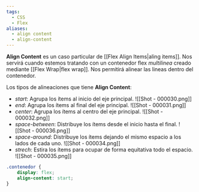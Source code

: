 ```yaml
---
tags:
  - CSS
  - Flex
aliases:
  - align content
  - align-content
---
```

**Align Content** es un caso particular de [[Flex Align Items|aling items]]. Nos servirá cuando estemos tratando con un contenedor flex *multilinea* creado mediante [[Flex Wrap|flex wrap]]. Nos permitirá alinear las lineas dentro del contenedor.

Los tipos de alineaciones que tiene **Align Content**:
- *start*: Agrupa los ítems al inicio del eje principal.
 ![[Shot - 000030.png]]
- *end*: Agrupa los ítems al final del eje principal.
 ![[Shot - 000031.png]]
- *center*: Agrupa los ítems al centro del eje principal.
![[Shot - 000032.png]]
- *space-between*: Distribuye los ítems desde el inicio hasta el final.
![[Shot - 000036.png]]
- *space-around*: Distribuye los ítems dejando el mismo espacio a los lados de cada uno.
![[Shot - 000034.png]]
- *strech*: Estira los ítems para ocupar de forma equitativa todo el espacio.
![[Shot - 000035.png]]

```css
.contenedor {
	display: flex;
	align-content: start;
}
```